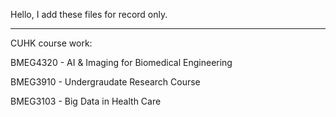 Hello, I add these files for record only. 

---
CUHK course work:  

BMEG4320 - AI & Imaging for Biomedical Engineering  

BMEG3910 - Undergraudate Research Course  

BMEG3103 - Big Data in Health Care
